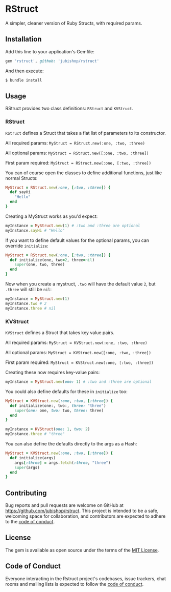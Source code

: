 # RStruct

A simpler, cleaner version of Ruby Structs, with required params.

## Installation

Add this line to your application's Gemfile:

```ruby
gem 'rstruct', github: 'jubishop/rstruct'
```

And then execute:

```sh
$ bundle install
```

## Usage

RStruct provides two class definitions:  `RStruct` and `KVStruct`.

### RStruct

`RStruct` defines a Struct that takes a flat list of parameters to its constructor.

All required params:  `MyStruct = RStruct.new(:one, :two, :three)`

All optional params:  `MyStruct = RStruct.new([:one, :two, :three])`

First param required:  `MyStruct = RStruct.new(:one, [:two, :three])`

You can of course open the classes to define additional functions, just like normal Structs:

```ruby
MyStruct = RStruct.new(:one, [:two, :three]) {
  def sayHi
    "Hello"
  end
}
```

Creating a MyStruct works as you'd expect:

```ruby
myInstance = MyStruct.new(1) # :two and :three are optional
myInstance.sayHi # "Hello"
```

If you want to define default values for the optional params, you can override `initialize`:

```ruby
MyStruct = RStruct.new(:one, [:two, :three]) {
  def initialize(one, two=2, three=nil)
    super(one, two, three)
  end
}
```

Now when you create a mystruct, `.two` will have the default value `2`, but `.three` will still be `nil`:

```ruby
myInstance = MyStruct.new(1)
myInstance.two # 2
myInstance.three # nil
```

### KVStruct

`KVStruct` defines a Struct that takes key value pairs.

All required params:  `MyStruct = KVStruct.new(:one, :two, :three)`

All optional params:  `MyStruct = KVStruct.new([:one, :two, :three])`

First param required:  `MyStruct = KVStruct.new(:one, [:two, :three])`

Creating these now requires key-value pairs:

```ruby
myInstance = MyStruct.new(one: 1) # :two and :three are optional
```

You could also define defaults for these in `initialize` too:

```ruby
MyStruct = KVStruct.new(:one, :two, [:three]) {
  def initialize(one:, two:, three: "three")
    super(one: one, two: two, three: three)
  end
}
```

```ruby
myInstance = KVStruct(one: 1, two: 2)
myInstance.three # "three"
```

You can also define the defaults directly to the args as a Hash:

```ruby
MyStruct = KVStruct.new(:one, :two, [:three]) {
  def initialize(args)
    args[:three] = args.fetch(:three, "three")
    super(args)
  end
}
```

## Contributing

Bug reports and pull requests are welcome on GitHub at https://github.com/jubishop/rstruct. This project is intended to be a safe, welcoming space for collaboration, and contributors are expected to adhere to the [code of conduct](https://github.com/jubishop/rstruct/blob/master/CODE_OF_CONDUCT.md).

## License

The gem is available as open source under the terms of the [MIT License](https://opensource.org/licenses/MIT).

## Code of Conduct

Everyone interacting in the Rstruct project's codebases, issue trackers, chat rooms and mailing lists is expected to follow the [code of conduct](https://github.com/[USERNAME]/rstruct/blob/master/CODE_OF_CONDUCT.md).
